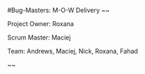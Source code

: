 #Bug-Masters: M-O-W Delivery
~~

Project Owner: Roxana

Scrum Master: Maciej

Team: Andrews, Maciej, Nick, Roxana, Fahad

~~


